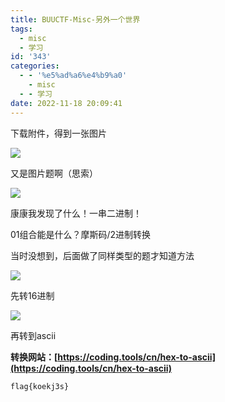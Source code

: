 ```yaml
---
title: BUUCTF-Misc-另外一个世界
tags:
  - misc
  - 学习
id: '343'
categories:
  - - '%e5%ad%a6%e4%b9%a0'
    - misc
  - - 学习
date: 2022-11-18 20:09:41
---
```


下载附件，得到一张图片

![](https://pic.niaoluo.top/%E7%BD%91%E7%AB%99%E8%B0%83%E7%94%A8/misc%E9%9C%80%E8%A6%81/monster.jpg)

又是图片题啊（思索）

![](https://pic.niaoluo.top/%E7%BD%91%E7%AB%99%E8%B0%83%E7%94%A8/misc%E9%9C%80%E8%A6%81/%E5%B1%8F%E5%B9%95%E6%88%AA%E5%9B%BE%202022-11-18%20195104.jpg)

康康我发现了什么！一串二进制！

01组合能是什么？摩斯码/2进制转换

当时没想到，后面做了同样类型的题才知道方法

![](https://pic.niaoluo.top/%E7%BD%91%E7%AB%99%E8%B0%83%E7%94%A8/misc%E9%9C%80%E8%A6%81/%E5%B1%8F%E5%B9%95%E6%88%AA%E5%9B%BE%202022-11-18%20200402.jpg)

先转16进制

![](https://pic.niaoluo.top/%E7%BD%91%E7%AB%99%E8%B0%83%E7%94%A8/misc%E9%9C%80%E8%A6%81/%E5%B1%8F%E5%B9%95%E6%88%AA%E5%9B%BE%202022-11-18%20200701.jpg)

再转到ascii

**转换网站：[https://coding.tools/cn/hex-to-ascii](https://coding.tools/cn/hex-to-ascii)**

```
flag{koekj3s}
```